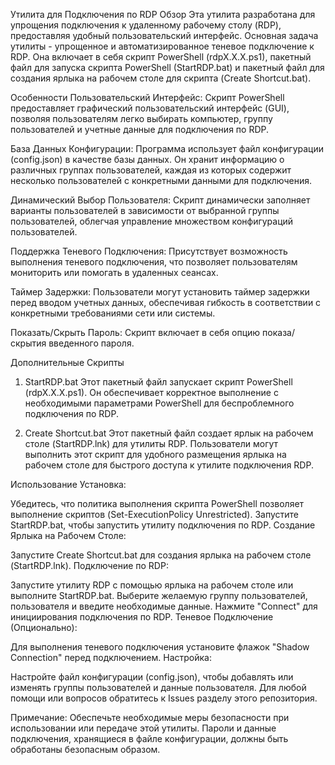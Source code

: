 Утилита для Подключения по RDP
Обзор
Эта утилита разработана для упрощения подключения к удаленному рабочему столу (RDP), предоставляя удобный пользовательский интерфейс. Основная задача утилиты - упрощенное и автоматизированное теневое подключение к RDP. Она включает в себя скрипт PowerShell (rdpX.X.X.ps1), пакетный файл для запуска скрипта PowerShell (StartRDP.bat) и пакетный файл для создания ярлыка на рабочем столе для скрипта (Create Shortcut.bat).

Особенности
Пользовательский Интерфейс: Скрипт PowerShell предоставляет графический пользовательский интерфейс (GUI), позволяя пользователям легко выбирать компьютер, группу пользователей и учетные данные для подключения по RDP.

База Данных Конфигурации: Программа использует файл конфигурации (config.json) в качестве базы данных. Он хранит информацию о различных группах пользователей, каждая из которых содержит несколько пользователей с конкретными данными для подключения.

Динамический Выбор Пользователя: Скрипт динамически заполняет варианты пользователей в зависимости от выбранной группы пользователей, облегчая управление множеством конфигураций пользователей.

Поддержка Теневого Подключения: Присутствует возможность выполнения теневого подключения, что позволяет пользователям мониторить или помогать в удаленных сеансах.

Таймер Задержки: Пользователи могут установить таймер задержки перед вводом учетных данных, обеспечивая гибкость в соответствии с конкретными требованиями сети или системы.

Показать/Скрыть Пароль: Скрипт включает в себя опцию показа/скрытия введенного пароля.

Дополнительные Скрипты
1. StartRDP.bat
Этот пакетный файл запускает скрипт PowerShell (rdpX.X.X.ps1). Он обеспечивает корректное выполнение с необходимыми параметрами PowerShell для беспроблемного подключения по RDP.

2. Create Shortcut.bat
Этот пакетный файл создает ярлык на рабочем столе (StartRDP.lnk) для утилиты RDP. Пользователи могут выполнить этот скрипт для удобного размещения ярлыка на рабочем столе для быстрого доступа к утилите подключения RDP.

Использование
Установка:

Убедитесь, что политика выполнения скрипта PowerShell позволяет выполнение скриптов (Set-ExecutionPolicy Unrestricted).
Запустите StartRDP.bat, чтобы запустить утилиту подключения по RDP.
Создание Ярлыка на Рабочем Столе:

Запустите Create Shortcut.bat для создания ярлыка на рабочем столе (StartRDP.lnk).
Подключение по RDP:

Запустите утилиту RDP с помощью ярлыка на рабочем столе или выполните StartRDP.bat.
Выберите желаемую группу пользователей, пользователя и введите необходимые данные.
Нажмите "Connect" для инициирования подключения по RDP.
Теневое Подключение (Опционально):

Для выполнения теневого подключения установите флажок "Shadow Connection" перед подключением.
Настройка:

Настройте файл конфигурации (config.json), чтобы добавлять или изменять группы пользователей и данные пользователя.
Для любой помощи или вопросов обратитесь к Issues разделу этого репозитория.

Примечание: Обеспечьте необходимые меры безопасности при использовании или передаче этой утилиты. Пароли и данные подключения, хранящиеся в файле конфигурации, должны быть обработаны безопасным образом.